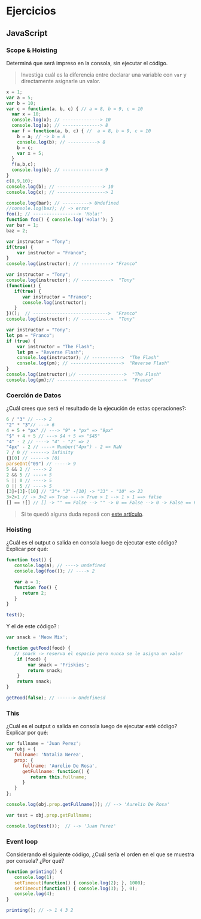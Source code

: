 
# Ejercicios

## JavaScript

### Scope & Hoisting

Determiná que será impreso en la consola, sin ejecutar el código.

> Investiga cuál es la diferencia entre declarar una variable con `var` y directamente asignarle un valor.

```javascript
x = 1; 
var a = 5;
var b = 10;
var c = function(a, b, c) { // a = 8, b = 9, c = 10
  var x = 10;
  console.log(x); // --------------> 10
  console.log(a); // --------------> 8 
  var f = function(a, b, c) { //  a = 8, b = 9, c = 10
    b = a; // -> b = 8 
    console.log(b); // -----------> 8 
    b = c;
    var x = 5;
  }
  f(a,b,c);
  console.log(b); // --------------> 9
}
c(8,9,10);
console.log(b); // -----------------> 10 
console.log(x); // ------------------> 1
```

```javascript
console.log(bar); // ----------> Undefined
//console.log(baz); // -> error
foo(); // -----------------> 'Hola!'
function foo() { console.log('Hola!'); }
var bar = 1;
baz = 2;
```

```javascript
var instructor = "Tony";
if(true) {
    var instructor = "Franco";
}
console.log(instructor); // -----------> "Franco"
```

```javascript
var instructor = "Tony";
console.log(instructor); // ----------->  "Tony"
(function() {
   if(true) {
      var instructor = "Franco";
      console.log(instructor);
   }
})();  // ---------------------------->  "Franco"
console.log(instructor); // ----------->  "Tony"
```
```javascript
var instructor = "Tony";
let pm = "Franco";
if (true) {
    var instructor = "The Flash";
    let pm = "Reverse Flash";
    console.log(instructor); // ----------->  "The Flash"
    console.log(pm); // ------------------->  "Reverse Flash"
}
console.log(instructor);// ----------------->  "The Flash"
console.log(pm);// ------------------------->  "Franco"
```
### Coerción de Datos

¿Cuál crees que será el resultado de la ejecución de estas operaciones?:

```javascript
6 / "3" // ---> 2
"2" * "3"// ---> 6
4 + 5 + "px" // ---> "9" + "px" => "9px"
"$" + 4 + 5 // ---> $4 + 5 => "$45"
"4" - 2 // ----> "4" - "2" => 2
"4px" - 2 // ----> Number("4px") - 2 => NaN
7 / 0 // ------> Infinity
{}[0] // ------> [0]
parseInt("09") // -----> 9
5 && 2 // ----> 2
2 && 5 // ----> 5
5 || 0 // ----> 5
0 || 5 // ----> 5
[3]+[3]-[10] // "3"+ "3" -[10] -> "33" - "10" => 23
3>2>1 // -> 3>2 => True ----> True > 1 --> 1 > 1 ==> false
[] == ![] // [] -> "" == False --> "" -> 0 == False --> 0 -> False == False => True
```

> Si te quedó alguna duda repasá con [este artículo](http://javascript.info/tutorial/object-conversion).


### Hoisting

¿Cuál es el output o salida en consola luego de ejecutar este código? Explicar por qué:

```javascript
function test() {
   console.log(a); // ----> undefined
   console.log(foo()); // ----> 2

   var a = 1;
   function foo() {
      return 2;
   }
}

test();
```

Y el de este código? :

```javascript
var snack = 'Meow Mix';

function getFood(food) {
   // snack -> reserva el espacio pero nunca se le asigna un valor 
    if (food) {
        var snack = 'Friskies';
        return snack;
    }
    return snack;
}

getFood(false); // ------> Undefinesd
```


### This

¿Cuál es el output o salida en consola luego de ejecutar esté código? Explicar por qué:

```javascript
var fullname = 'Juan Perez';
var obj = {
   fullname: 'Natalia Nerea',
   prop: {
      fullname: 'Aurelio De Rosa',
      getFullname: function() {
         return this.fullname;
      }
   }
};

console.log(obj.prop.getFullname()); // --> 'Aurelio De Rosa'

var test = obj.prop.getFullname;

console.log(test());  // --> 'Juan Perez'
```

### Event loop

Considerando el siguiente código, ¿Cuál sería el orden en el que se muestra por consola? ¿Por qué?

```javascript
function printing() {
   console.log(1);
   setTimeout(function() { console.log(2); }, 1000);
   setTimeout(function() { console.log(3); }, 0);
   console.log(4);
}

printing(); // -> 1 4 3 2
```
